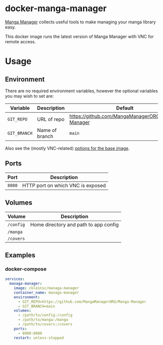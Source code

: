 # docker-manga-manager

[Manga Manager](https://github.com/MangaManagerORG/Manga-Manager) collects useful tools to make managing your manga library easy.

This docker image runs the latest version of Manga Manager with VNC for remote access.

# Usage

## Environment

There are no required environment variables, however the optional variables you may wish to set are:

| Variable | Description | Default |
| - | - | - |
| `GIT_REPO` | URL of repo | https://github.com/MangaManagerORG/Manga-Manager |
| `GIT_BRANCH` | Name of branch | `main` |

Also see the (mostly VNC-related) [options for the base image](https://github.com/linuxserver/docker-baseimage-kasmvnc?tab=readme-ov-file#options).

## Ports

| Port | Description |
| - | - |
| `8080` | HTTP port on which VNC is exposed |

## Volumes

| Volume | Description |
| - | - |
| `/config` | Home directory and path to app config |
| `/manga` |  |
| `/covers` |  |

## Examples

### docker-compose

```yml
services:
  managa-manager:
    image: ckleinsc/managa-manager
    container_name: managa-manager
    environment:
      - GIT_REPO=https://github.com/MangaManagerORG/Manga-Manager
      - GIT_BRANCH=main
    volumes:
      - /path/to/config:/config
      - /path/to/manga:/manga
      - /path/to/covers:/covers
    ports:
      - 8080:8080
    restart: unless-stopped
```
